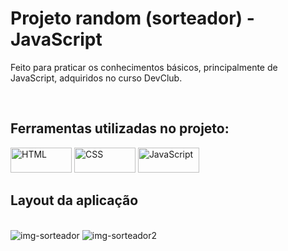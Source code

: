 <h1>Projeto random (sorteador) - JavaScript</h1>
<p>Feito para praticar os conhecimentos básicos, principalmente de JavaScript, adquiridos no curso DevClub.</p>
<br>
<h2>Ferramentas utilizadas no projeto:</h2>
<img src="https://img.shields.io/badge/HTML-E34F26?style=for-the-badge&logo=html5&logoColor=white" alt="HTML" Width=98px; height=40px>
<img src="https://img.shields.io/badge/CSS-239120?&style=for-the-badge&logo=css3&logoColor=white" alt="CSS" width=98px" height=40px>
<img src="https://img.shields.io/badge/JavaScript-F7DF1E?style=for-the-badge&logo=javascript&logoColor=black" alt="JavaScript" width=98px height=40px>
<br>
<h2>Layout da aplicação</h2>
<br>
<img src="https://github.com/GabrielMB13/projeto-random-JS/blob/main/assets/Home%20da%20aplica%C3%A7%C3%A3o.png" alt="img-sorteador">
<img src="https://github.com/GabrielMB13/projeto-random-JS/blob/main/assets/Home%20da%20aplica%C3%A7%C3%A3o2.png" alt="img-sorteador2">
